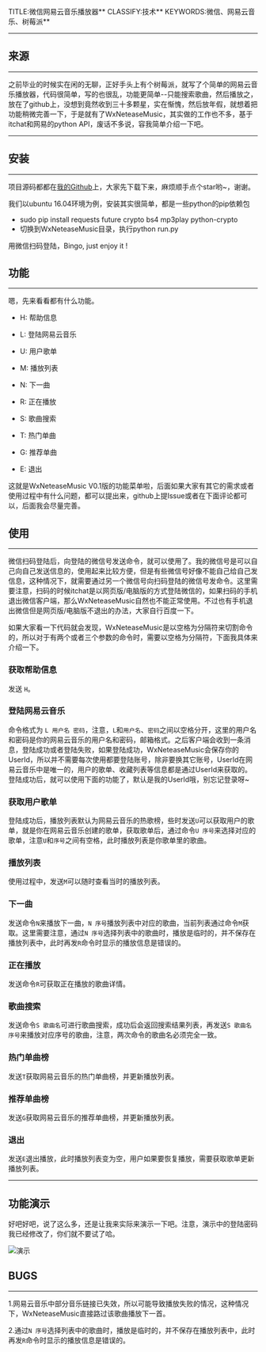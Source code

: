 TITLE:微信网易云音乐播放器**
CLASSIFY:技术**
KEYWORDS:微信、网易云音乐、树莓派**

------

## 来源

------

之前毕业的时候实在闲的无聊，正好手头上有个树莓派，就写了个简单的网易云音乐播放器，代码很简单，写的也很乱，功能更简单--只能搜索歌曲，然后播放之，放在了github上，没想到竟然收到三十多颗星，实在惭愧，然后放年假，就想着把功能稍微完善一下，于是就有了WxNeteaseMusic，其实做的工作也不多，基于itchat和网易的python API，废话不多说，容我简单介绍一下吧。

------

## 安装

------

项目源码都都在[我的Github](https://github.com/yaphone/WxNeteaseMusic)上，大家先下载下来，麻烦顺手点个star哟~，谢谢。

我们以ubuntu 16.04环境为例，安装其实很简单，都是一些python的pip依赖包

* sudo pip install requests future crypto bs4 mp3play python-crypto
* 切换到WxNeteaseMusic目录，执行python run.py 

用微信扫码登陆，Bingo, just enjoy it !



## 功能

------

嗯，先来看看都有什么功能。

* H: 帮助信息


* L: 登陆网易云音乐
* U: 用户歌单


* M: 播放列表


* N: 下一曲


* R: 正在播放


* S: 歌曲搜索


* T: 热门单曲


* G: 推荐单曲
* E: 退出

这就是WxNeteaseMusic V0.1版的功能菜单啦，后面如果大家有其它的需求或者使用过程中有什么问题，都可以提出来，github上提Issue或者在下面评论都可以，后面我会尽量完善。



## 使用

----

微信扫码登陆后，向登陆的微信号发送命令，就可以使用了。我的微信号是可以自己向自己发送信息的，使用起来比较方便，但是有些微信号好像不能自己给自己发信息，这种情况下，就需要通过另一个微信号向扫码登陆的微信号发命令。这里需要注意，扫码的时候itchat是以网页版/电脑版的方式登陆微信的，如果扫码的手机退出微信客户端，那么WxNeteaseMusic自然也不能正常使用。不过也有手机退出微信但是网页版/电脑版不退出的办法，大家自行百度一下。



如果大家看一下代码就会发现，WxNeteaseMusic是以空格为分隔符来切割命令的，所以对于有两个或者三个参数的命令时，需要以空格为分隔符，下面我具体来介绍一下。



### 获取帮助信息

发送 `H`。



### 登陆网易云音乐

命令格式为 `L 用户名 密码`，注意，`L`和`用户名`、`密码`之间以空格分开，这里的用户名和密码是你的网易云音乐的用户名和密码，邮箱格式。之后客户端会收到一条消息，登陆成功或者登陆失败，如果登陆成功，WxNeteaseMusic会保存你的UserId，所以并不需要每次使用都要登陆账号，除非要换其它账号，UserId在网易云音乐中是唯一的，用户的歌单、收藏列表等信息都是通过UserId来获取的。登陆成功后，就可以使用下面的功能了，默认是我的UserId哦，别忘记登录呀~



### 获取用户歌单

登陆成功后，播放列表默认为网易云音乐的热歌榜，些时发送`U`可以获取用户的歌单，就是你在网易云音乐创建的歌单，获取歌单后，通过命令`U 序号`来选择对应的歌单，注意`U`和`序号`之间有空格，此时播放列表是你歌单里的歌曲。



### 播放列表

使用过程中，发送`M`可以随时查看当时的播放列表。



### 下一曲

发送命令`N`来播放下一曲，`N 序号`播放列表中对应的歌曲，当前列表通过命令`M`获取。这里需要注意，通过`N 序号`选择列表中的歌曲时，播放是临时的，并不保存在播放列表中，此时再发`R`命令时显示的播放信息是错误的。



### 正在播放

发送命令`R`可获取正在播放的歌曲详情。



### 歌曲搜索

发送命令`S 歌曲名`可进行歌曲搜索，成功后会返回搜索结果列表，再发送`S 歌曲名 序号`来播放对应序号的歌曲，注意，两次命令的歌曲名必须完全一致。



### 热门单曲榜

发送`T`获取网易云音乐的热门单曲榜，并更新播放列表。



### 推荐单曲榜

发送`G`获取网易云音乐的推荐单曲榜，并更新播放列表。



### 退出

发送`E`退出播放，此时播放列表变为空，用户如果要恢复播放，需要获取歌单更新播放列表。



---

## 功能演示

好吧好吧，说了这么多，还是让我来实际来演示一下吧。注意，演示中的登陆密码我已经修改了，你们就不要试了哈。

![演示](http://oj5vdtyuu.bkt.clouddn.com/wxneteasemusic1.gif)



## BUGS

---

1.网易云音乐中部分音乐链接已失效，所以可能导致播放失败的情况，这种情况下，WxNeteaseMusic直接路过该歌曲播放下一首。

2.通过`N 序号`选择列表中的歌曲时，播放是临时的，并不保存在播放列表中，此时再发`R`命令时显示的播放信息是错误的。







